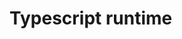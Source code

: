 ---
---

# Typescript runtime

<Example name="danielroe/nuxt-typed-vuex/tree/master/examples/nuxt-ts" />
